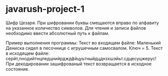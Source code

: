 # javarush-project-1

Шифр Цезаря. При шифровании буквы смещаются вправо по алфавиту на указанное количество символов.
Для чтения и записи файлов необходимо ввести абсолютный путь к файлам. 

Пример выполнения программы:
Текст во входящем файле: Маленький Дениска сидел в песочнице с игрушечным самосвалом.
Ключ = 5.
Текст в исходящем файле: серйт,пнодийтнцпедцнийрдждфйцуьтныйдцднзхшэйьт.сдцесуцжерус!
При декодировании зашифрованый текст возвращается в исходное состояние.

